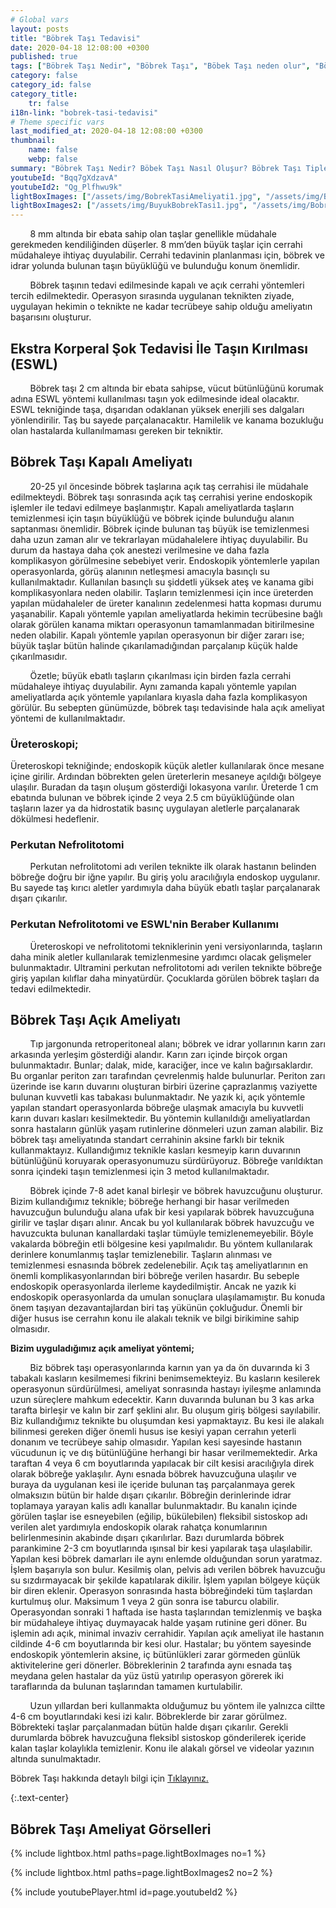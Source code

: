 ```yaml
---
# Global vars
layout: posts
title: "Böbrek Taşı Tedavisi"
date: 2020-04-18 12:08:00 +0300
published: true
tags: ["Böbrek Taşı Nedir", "Böbrek Taşı", "Böbek Taşı neden olur", "Böbrek Taşı Tipi", "Kimlerde Böbrek Taşı Olur", "Böbrek Taşı Belirti", "Böbrek Taşı Teşhis", "Böbrek Taşı Nasıl Önlenir", "Böbrek Taşı Ağrısı", "Böbrek Taşı Tedavisi", "Böbrek taşı açık ameliyat", "Böbrek Taşı Kapalı Ameliyat", "Böbrek nedir", "Böbrek taşı ESWL" , "Üreteroskopi", "Perkutan Nefrolitotomi", "Böbrek taşı önleme"]
category: false
category_id: false
category_title:
    tr: false
i18n-link: "bobrek-tasi-tedavisi"
# Theme specific vars
last_modified_at: 2020-04-18 12:08:00 +0300
thumbnail:
    name: false
    webp: false
summary: "Böbrek Taşı Nedir? Böbek Taşı Nasıl Oluşur? Böbrek Taşı Tipleri Nedir? Kimlerde Böbrek Taşı Olur? Böbrek Taşı Belirtileri Nelerdir? Böbrek Taşı Teşhisi? Böbrek Taşı Nasıl Önlenir? Şiddetli Böbrek Ağrısı Nedir? Böbrek Taşlarının Tedavisi? Böbrek taşı nasıl oluşur? Böbrek Taşlarında Kapalı Ve Açık Ameliyatı. "
youtubeId: "Bqq7gXdzavA"
youtubeId2: "Qg_Plfhwu9k"
lightBoxImages: ["/assets/img/BobrekTasiAmeliyati1.jpg", "/assets/img/BobrekTasiAmeliyati2.jpg", "/assets/img/BobrekTasiAmeliyati3.jpg"]
lightBoxImages2: ["/assets/img/BuyukBobrekTasi1.jpg", "/assets/img/BobrekTasi1.jpg", "/assets/img/BobrekTasiAmeliyati2.jpg", "/assets/img/BobrekTasiAmeliyati3.jpg"]
---
```


&nbsp;&nbsp;&nbsp;&nbsp;&nbsp;&nbsp;&nbsp;&nbsp;8 mm altında bir ebata sahip olan taşlar genellikle müdahale gerekmeden kendiliğinden düşerler. 8 mm’den büyük taşlar için cerrahi müdahaleye ihtiyaç duyulabilir. Cerrahi tedavinin planlanması için, böbrek ve idrar yolunda bulunan taşın büyüklüğü ve bulunduğu konum önemlidir.

&nbsp;&nbsp;&nbsp;&nbsp;&nbsp;&nbsp;&nbsp;&nbsp;Böbrek taşının tedavi edilmesinde kapalı ve açık cerrahi yöntemleri tercih edilmektedir. Operasyon sırasında uygulanan teknikten ziyade, uygulayan hekimin o teknikte ne kadar tecrübeye sahip olduğu ameliyatın başarısını oluşturur.

## Ekstra Korperal Şok Tedavisi İle Taşın Kırılması (ESWL)

&nbsp;&nbsp;&nbsp;&nbsp;&nbsp;&nbsp;&nbsp;&nbsp;Böbrek taşı 2 cm altında bir ebata sahipse, vücut bütünlüğünü korumak adına ESWL yöntemi kullanılması taşın yok edilmesinde ideal olacaktır. ESWL tekniğinde taşa, dışarıdan odaklanan yüksek enerjili ses dalgaları yönlendirilir. Taş bu sayede parçalanacaktır. Hamilelik ve kanama bozukluğu olan hastalarda kullanılmaması gereken bir tekniktir.

## Böbrek Taşı Kapalı Ameliyatı

&nbsp;&nbsp;&nbsp;&nbsp;&nbsp;&nbsp;&nbsp;&nbsp;20-25 yıl öncesinde böbrek taşlarına açık taş cerrahisi ile müdahale edilmekteydi. Böbrek taşı sonrasında açık taş cerrahisi yerine endoskopik işlemler ile tedavi edilmeye başlanmıştır. Kapalı ameliyatlarda taşların temizlenmesi için taşın büyüklüğü ve böbrek içinde bulunduğu alanın saptanması önemlidir. Böbrek içinde bulunan taş büyük ise temizlenmesi daha uzun zaman alır ve tekrarlayan müdahalelere ihtiyaç duyulabilir. Bu durum da hastaya daha çok anestezi verilmesine ve daha fazla komplikasyon görülmesine sebebiyet verir. Endoskopik yöntemlerle yapılan operasyonlarda, görüş alanının netleşmesi amacıyla basınçlı su kullanılmaktadır. Kullanılan basınçlı su şiddetli yüksek ateş ve kanama gibi komplikasyonlara neden olabilir. Taşların temizlenmesi için ince üreterden yapılan müdahaleler de üreter kanalının zedelenmesi hatta kopması durumu yaşanabilir. Kapalı yöntemle yapılan ameliyatlarda hekimin tecrübesine bağlı olarak görülen kanama miktarı operasyonun tamamlanmadan bitirilmesine neden olabilir. Kapalı yöntemle yapılan operasyonun bir diğer zararı ise; büyük taşlar bütün halinde çıkarılamadığından parçalanıp küçük halde çıkarılmasıdır.

&nbsp;&nbsp;&nbsp;&nbsp;&nbsp;&nbsp;&nbsp;&nbsp;Özetle; büyük ebatlı taşların çıkarılması için birden fazla cerrahi müdahaleye ihtiyaç duyulabilir. Aynı zamanda kapalı yöntemle yapılan ameliyatlarda açık yöntemle yapılanlara kıyasla daha fazla komplikasyon görülür. Bu sebepten günümüzde, böbrek taşı tedavisinde hala açık ameliyat yöntemi de kullanılmaktadır.

### Üreteroskopi;

Üreteroskopi tekniğinde; endoskopik küçük aletler kullanılarak önce mesane içine girilir. Ardından böbrekten gelen üreterlerin mesaneye açıldığı bölgeye ulaşılır. Buradan da taşın oluşum gösterdiği lokasyona varılır. Üreterde 1 cm ebatında bulunan ve böbrek içinde 2 veya 2.5 cm büyüklüğünde olan taşların lazer ya da hidrostatik basınç uygulayan aletlerle parçalanarak dökülmesi hedeflenir.

### Perkutan Nefrolitotomi

&nbsp;&nbsp;&nbsp;&nbsp;&nbsp;&nbsp;&nbsp;&nbsp;Perkutan nefrolitotomi adı verilen teknikte ilk olarak hastanın belinden böbreğe doğru bir iğne yapılır. Bu giriş yolu aracılığıyla endoskop uygulanır. Bu sayede taş kırıcı aletler yardımıyla daha büyük ebatlı taşlar parçalanarak dışarı çıkarılır.

### Perkutan Nefrolitotomi ve ESWL'nin Beraber Kullanımı

&nbsp;&nbsp;&nbsp;&nbsp;&nbsp;&nbsp;&nbsp;&nbsp;Üreteroskopi ve nefrolitotomi tekniklerinin yeni versiyonlarında, taşların daha minik aletler kullanılarak temizlenmesine yardımcı olacak gelişmeler bulunmaktadır. Ultramini perkutan nefrolitotomi adı verilen teknikte böbreğe giriş yapılan kılıflar daha minyatürdür. Çocuklarda görülen böbrek taşları da tedavi edilmektedir.

## Böbrek Taşı Açık Ameliyatı

&nbsp;&nbsp;&nbsp;&nbsp;&nbsp;&nbsp;&nbsp;&nbsp;Tıp jargonunda retroperitoneal alanı; böbrek ve idrar yollarının karın zarı arkasında yerleşim gösterdiği alandır. Karın zarı içinde birçok organ bulunmaktadır. Bunlar; dalak, mide, karaciğer, ince ve kalın bağırsaklardır. Bu organlar periton zarı tarafından çevrelenmiş halde bulunurlar. Periton zarı üzerinde ise karın duvarını oluşturan birbiri üzerine çaprazlanmış vaziyette bulunan kuvvetli kas tabakası bulunmaktadır. Ne yazık ki, açık yöntemle yapılan standart operasyonlarda böbreğe ulaşmak amacıyla bu kuvvetli karın duvarı kasları kesilmektedir. Bu yöntemin kullanıldığı ameliyatlardan sonra hastaların günlük yaşam rutinlerine dönmeleri uzun zaman alabilir. Biz böbrek taşı ameliyatında standart cerrahinin aksine farklı bir teknik kullanmaktayız. Kullandığımız teknikle kasları kesmeyip karın duvarının bütünlüğünü koruyarak operasyonumuzu sürdürüyoruz.  Böbreğe varıldıktan sonra içindeki taşın temizlenmesi için 3 metod kullanılmaktadır.

&nbsp;&nbsp;&nbsp;&nbsp;&nbsp;&nbsp;&nbsp;&nbsp;Böbrek içinde 7-8 adet kanal birleşir ve böbrek havuzcuğunu oluşturur. Bizim kullandığımız teknikle; böbreğe herhangi bir hasar verilmeden havuzcuğun bulunduğu alana ufak bir kesi yapılarak böbrek havuzcuğuna girilir ve taşlar dışarı alınır. Ancak bu yol kullanılarak böbrek havuzcuğu ve havuzcukta bulunan kanallardaki taşlar tümüyle temizlenemeyebilir. Böyle vakalarda böbreğin etli bölgesine kesi yapılmalıdır. Bu yöntem kullanılarak derinlere konumlanmış taşlar temizlenebilir. Taşların alınması ve temizlenmesi esnasında böbrek zedelenebilir. Açık taş ameliyatlarının en önemli komplikasyonlarından biri böbreğe verilen hasardır. Bu sebeple endoskopik operasyonlarda ilerleme kaydedilmiştir. Ancak ne yazık ki endoskopik operasyonlarda da umulan sonuçlara ulaşılamamıştır. Bu konuda önem taşıyan dezavantajlardan biri taş yükünün çokluğudur. Önemli bir diğer husus ise cerrahın konu ile alakalı teknik ve bilgi birikimine sahip olmasıdır.

**Bizim uyguladığımız açık ameliyat yöntemi;**

&nbsp;&nbsp;&nbsp;&nbsp;&nbsp;&nbsp;&nbsp;&nbsp;Biz böbrek taşı operasyonlarında karnın yan ya da ön duvarında ki 3 tabakalı kasların kesilmemesi fikrini benimsemekteyiz. Bu kasların kesilerek operasyonun sürdürülmesi,  ameliyat sonrasında hastayı iyileşme anlamında uzun süreçlere mahkum edecektir. Karın duvarında bulunan bu 3 kas arka tarafta birleşir ve kalın bir zarf şeklini alır. Bu oluşum giriş bölgesi sayılabilir. Biz kullandığımız teknikte bu oluşumdan kesi yapmaktayız. Bu kesi ile alakalı bilinmesi gereken diğer önemli husus ise kesiyi yapan cerrahın yeterli donanım ve tecrübeye sahip olmasıdır. Yapılan kesi sayesinde hastanın vücudunun iç ve dış bütünlüğüne herhangi bir hasar verilmemektedir. Arka taraftan 4 veya 6 cm boyutlarında yapılacak bir cilt kesisi aracılığıyla direk olarak böbreğe yaklaşılır. Aynı esnada böbrek havuzcuğuna ulaşılır ve buraya da uygulanan kesi ile içeride bulunan taş parçalanmaya gerek olmaksızın bütün bir halde dışarı çıkarılır. Böbreğin derinlerinde idrar toplamaya yarayan kalis adlı kanallar bulunmaktadır. Bu kanalın içinde görülen taşlar ise esneyebilen (eğilip, bükülebilen) fleksibil sistoskop adı verilen alet yardımıyla endoskopik olarak rahatça konumlarının belirlenmesinin akabinde dışarı çıkarılırlar.  Bazı durumlarda böbrek parankimine 2-3 cm boyutlarında ışınsal bir kesi yapılarak taşa ulaşılabilir. Yapılan kesi böbrek damarları ile aynı enlemde olduğundan sorun yaratmaz. İşlem başarıyla son bulur. Kesilmiş olan, pelvis adı verilen böbrek havuzcuğu su sızdırmayacak bir şekilde kapatılarak dikilir. İşlem yapılan bölgeye küçük bir diren eklenir. Operasyon sonrasında hasta böbreğindeki tüm taşlardan kurtulmuş olur. Maksimum 1 veya 2 gün sonra ise taburcu olabilir. Operasyondan sonraki 1 haftada ise hasta taşlarından temizlenmiş ve başka bir müdahaleye ihtiyaç duymayacak halde yaşam rutinine geri döner. Bu işlemin adı açık, minimal invaziv cerrahidir. Yapılan açık ameliyat ile hastanın cildinde 4-6 cm boyutlarında bir kesi olur. Hastalar; bu yöntem sayesinde endoskopik yöntemlerin aksine, iç bütünlükleri zarar görmeden günlük aktivitelerine geri dönerler. Böbreklerinin 2 tarafında aynı esnada taş meydana gelen hastalar da yüz üstü yatırılıp operasyon görerek iki taraflarında da bulunan taşlarından tamamen kurtulabilir.

&nbsp;&nbsp;&nbsp;&nbsp;&nbsp;&nbsp;&nbsp;&nbsp;Uzun yıllardan beri kullanmakta olduğumuz bu yöntem ile yalnızca ciltte 4-6 cm boyutlarındaki kesi izi kalır. Böbreklerde bir zarar görülmez. Böbrekteki taşlar parçalanmadan bütün halde dışarı çıkarılır. Gerekli durumlarda böbrek havuzcuğuna fleksibl sistoskop gönderilerek içeride kalan taşlar kolaylıkla temizlenir. Konu ile alakalı görsel ve videolar yazının altında sunulmaktadır.    

Böbrek Taşı hakkında detaylı bilgi için [Tıklayınız.](https://www.onoluroloji.com/bobrek-tasi)

{:.text-center}
## Böbrek Taşı Ameliyat Görselleri

{% include lightbox.html paths=page.lightBoxImages no=1 %}

{% include lightbox.html paths=page.lightBoxImages2 no=2 %}

{% include youtubePlayer.html id=page.youtubeId2 %}
